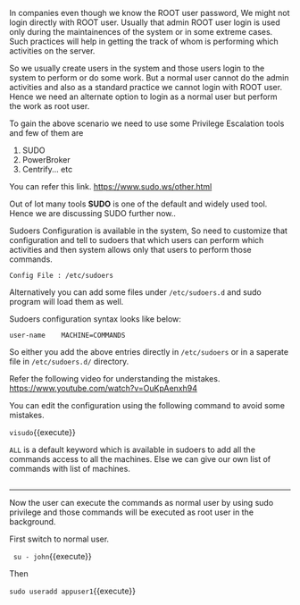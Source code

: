 

In companies even though we know the ROOT user password, We might not login directly with ROOT user. Usually that admin ROOT user login is used only during the maintainences of the system or in some extreme cases. Such practices will help in getting the track of whom is performing which activities on the server.

So we usually create users in the system and those users login to the system to perform or do some work. But a normal user cannot do the admin activities and also as a standard practice we cannot login with ROOT user. Hence we need an alternate option to login as a normal user but perform the work as root user. 

To gain the above scenario we need to use some Privilege Escalation tools and few of them are 
  1. SUDO 
  2. PowerBroker 
  3. Centrify... etc

You can refer this link.
https://www.sudo.ws/other.html

Out of lot many tools **SUDO** is one of the default and widely used tool. Hence we are discussing SUDO further now..

Sudoers Configuration is available in the system, So need to customize that configuration and tell to sudoers that which users can perform which activities and then system allows only that users to perform those commands.

`Config File : /etc/sudoers` 

Alternatively you can add some files under `/etc/sudoers.d` and sudo program will load them as well.

Sudoers configuration syntax looks like below:

`user-name    MACHINE=COMMANDS` 

So either you add the above entries directly in `/etc/sudoers` or in a saperate file in `/etc/sudoers.d/` directory.

Refer the following video for understanding the mistakes. https://www.youtube.com/watch?v=OuKpAenxh94 

You can edit the configuration using the following command to avoid some mistakes.

`visudo`{{execute}}

`ALL` is a default keyword which is available in sudoers to add all the commands access to all the machines.
Else we can give our own list of commands with list of machines.

## 

---- 

Now the user can execute the commands as normal user by using sudo privilege and those commands will be executed as root user in the background.

First switch to normal user.

` su - john`{{execute}}

Then 

`sudo useradd appuser1`{{execute}}




